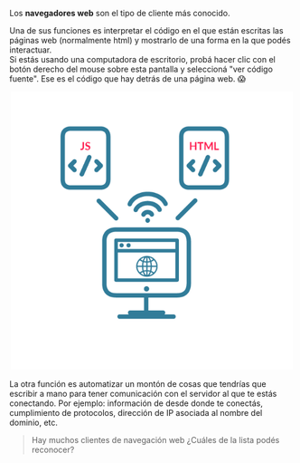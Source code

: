 Los **navegadores web** son el tipo de cliente más conocido. 

Una de sus funciones es interpretar el código en el que están escritas las páginas web (normalmente html) y mostrarlo de una forma en la que podés interactuar.
<br>
Si estás usando una computadora de escritorio, probá hacer clic con el botón derecho del mouse sobre esta pantalla y seleccioná "ver código fuente". Ese es el código que hay detrás de una página web. :scream:


<center>
<img src="https://raw.githubusercontent.com/MumukiProject/mumuki-guia-text-aplicaciones-en-internet/master/images/ej6_2-01_1524152133236.png" alt="ej6_2-01_1524152133236.png" width="500px" height="auto">
</center>

La otra función es automatizar un montón de cosas que tendrías que escribir a mano para tener comunicación con el servidor al que te estás conectando. Por ejemplo: información de desde donde te conectás, cumplimiento de protocolos, dirección de IP asociada al nombre del dominio, etc.


> Hay muchos clientes de navegación web ¿Cuáles de la lista podés reconocer?